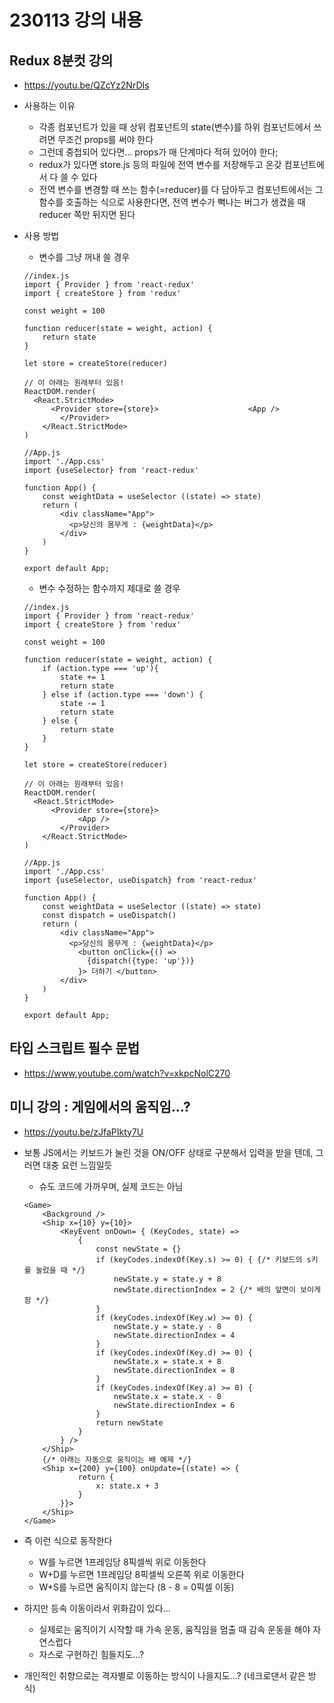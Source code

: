 # 230113 강의 내용

## Redux 8분컷 강의

- https://youtu.be/QZcYz2NrDIs

- 사용하는 이유

  - 각종 컴포넌트가 있을 때 상위 컴포넌트의 state(변수)를 하위 컴포넌트에서 쓰려면 무조건 props를 써야 한다
  - 그런데 중첩되어 있다면... props가 매 단계마다 적혀 있어야 한다;
  - redux가 있다면 store.js 등의 파일에 전역 변수를 저장해두고 온갖 컴포넌트에서 다 쓸 수 있다
  - 전역 변수를 변경할 때 쓰는 함수(=reducer)를 다 담아두고 컴포넌트에서는 그 함수를 호출하는 식으로 사용한다면, 전역 변수가 뻑나는 버그가 생겼을 때 reducer 쪽만 뒤지면 된다

- 사용 방법

  - 변수를 그냥 꺼내 쓸 경우

  ```react
  //index.js
  import { Provider } from 'react-redux'
  import { createStore } from 'redux'
  
  const weight = 100
  
  function reducer(state = weight, action) {
      return state
  }
  
  let store = createStore(reducer)
  
  // 이 아래는 원래부터 있음!
  ReactDOM.render(
  	<React.StrictMode>
      	<Provider store={store}>					<App />
          </Provider>
      </React.StrictMode>
  )
  ```

  ```react
  //App.js
  import './App.css'
  import {useSelector} from 'react-redux'
  
  function App() {
      const weightData = useSelector ((state) => state)
      return (
          <div className="App">
          	<p>당신의 몸무게 : {weightData}</p>
          </div>
      )
  }
  
  export default App;
  ```

  - 변수 수정하는 함수까지 제대로 쓸 경우

  ```react
  //index.js
  import { Provider } from 'react-redux'
  import { createStore } from 'redux'
  
  const weight = 100
  
  function reducer(state = weight, action) {
      if (action.type === 'up'){
          state += 1
          return state
      } else if (action.type === 'down') {
          state -= 1
          return state
      } else {
          return state
      }
  }
  
  let store = createStore(reducer)
  
  // 이 아래는 원래부터 있음!
  ReactDOM.render(
  	<React.StrictMode>
      	<Provider store={store}>
              <App />
          </Provider>
      </React.StrictMode>
  )
  ```

  ```react
  //App.js
  import './App.css'
  import {useSelector, useDispatch} from 'react-redux'
  
  function App() {
      const weightData = useSelector ((state) => state)
      const dispatch = useDispatch()
      return (
          <div className="App">
          	<p>당신의 몸무게 : {weightData}</p>
              <button onClick={() =>
          		{dispatch({type: 'up'})}
              }> 더하기 </button>
          </div>
      )
  }
  
  export default App;
  ```

## 타입 스크립트 필수 문법

- https://www.youtube.com/watch?v=xkpcNolC270

## 미니 강의 : 게임에서의 움직임...?

- https://youtu.be/zJfaPIkty7U

- 보통 JS에서는 키보드가 눌린 것을 ON/OFF 상태로 구분해서 입력을 받을 텐데, 그러면 대충 요런 느낌일듯

  - 슈도 코드에 가까우며, 실제 코드는 아님

  ```React
  <Game>
      <Background />
      <Ship x={10} y={10}>
          <KeyEvent onDown= { (KeyCodes, state) =>
              {
                  const newState = {}
                  if (keyCodes.indexOf(Key.s) >= 0) { {/* 키보드의 s키를 눌렀을 때 */}
                      newState.y = state.y + 8
                      newState.directionIndex = 2 {/* 배의 앞면이 보이게 함 */}
                  }
                  if (keyCodes.indexOf(Key.w) >= 0) {
                      newState.y = state.y - 8
                      newState.directionIndex = 4
                  }
                  if (keyCodes.indexOf(Key.d) >= 0) {
                      newState.x = state.x + 8
                      newState.directionIndex = 8
                  }
                  if (keyCodes.indexOf(Key.a) >= 0) {
                      newState.x = state.x - 8
                      newState.directionIndex = 6
                  }
                  return newState
              }
          } />
      </Ship>
      {/* 아래는 자동으로 움직이는 배 예제 */} 
      <Ship x={200} y={100} onUpdate={(state) => {
              return {
                  x: state.x + 3
              }
          }}>
      </Ship>
  </Game>
  ```

- 즉 이런 식으로 동작한다

  - W를 누르면 1프레임당 8픽셀씩 위로 이동한다
  - W+D를 누르면 1프레임당 8픽셀씩 오른쪽 위로 이동한다
  - W+S를 누르면 움직이지 않는다 (8 - 8 = 0픽셀 이동)

- 하지만 등속 이동이라서 위화감이 있다...

  - 실제로는 움직이기 시작할 때 가속 운동, 움직임을 멈출 때 감속 운동을 해야 자연스럽다
  - 자스로 구현하긴 힘들지도...?

- 개인적인 취향으로는 격자별로 이동하는 방식이 나을지도...? (네크로댄서 같은 방식)